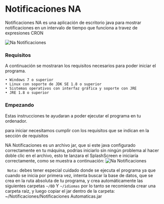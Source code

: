 # Notificaciones NA

Notificaciones NA es una aplicación de escritorio java para mostrar notificaciones en un intervalo de tiempo que funciona a travez de expresiones CRON

<image src="/Ejecutable/programa y Notificacion.png" alt="Na Notificaciones">

### Requisitos

A continuación se mostraran los requisitos necesarios para poder iniciar el programa.

```
• Windows 7 o superior
• Linux con soporte de JDK SE 1.8 o superior
• Sistemas operativos con interfaz gráfica y soporte con JRE
• JRE 1.8 o superior
```

### Empezando

Estas instrucciones te ayudaran a poder ejecutar el programa en tu ordenador.

para iniciar necesitamos cumplir con los requisitos que se indican en la sección de requisitos

NA Notificaciones es un archivo jar, que si este java configurado correctamente en tu máquina, podrias iniciarlo sin ningún problema al hacer doble clic en el archivo, esto te lanzara el SplashScreen e iniciaría correctamente, como se muestra a continuación:
<image src="/Ejecutable/SplashScreen.png" alt="Na Notificaciones">

` Nota:` debes tener especial cuidado donde se ejecuta el programa ya que cuando se inicia por primera vez, intenta buscar la base de datos, que se crea en la ruta absoluta de tu programa, y crea automáticamente las siguientes carpetas `~/BD` Y `~/idiomas` por lo tanto se recomienda crear una carpeta raíz, y luego copiar el jar dentro de la carpeta: ~/Notificaciones/Notificaciones Automaticas.jar

